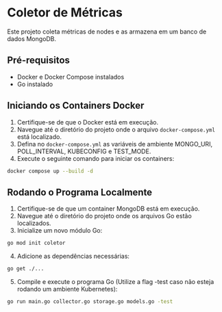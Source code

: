 # Coletor de Métricas

Este projeto coleta métricas de nodes e as armazena em um banco de dados MongoDB.

## Pré-requisitos

- Docker e Docker Compose instalados
- Go instalado

## Iniciando os Containers Docker

1. Certifique-se de que o Docker está em execução.
2. Navegue até o diretório do projeto onde o arquivo `docker-compose.yml` está localizado.
3. Defina no `docker-compose.yml` as variáveis de ambiente MONGO_URI, POLL_INTERVAL, KUBECONFIG e TEST_MODE.
4. Execute o seguinte comando para iniciar os containers:
```sh
docker compose up --build -d
```

## Rodando o Programa Localmente

1. Certifique-se de que um container MongoDB está em execução.
2. Navegue até o diretório do projeto onde os arquivos Go estão localizados.
3. Inicialize um novo módulo Go:
```sh
go mod init coletor
```
4. Adicione as dependências necessárias:
```sh
go get ./...
```
5. Compile e execute o programa Go (Utilize a flag -test caso não esteja rodando um ambiente Kubernetes):
```sh
go run main.go collector.go storage.go models.go -test
```